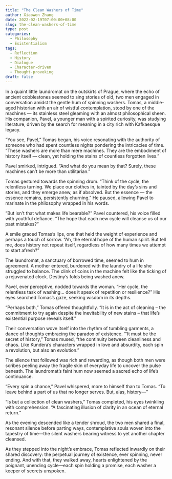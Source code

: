 ```yaml
---
title: "The Clean Washers of Time"
author: Xiaowen Zhang
date: 2022-02-19T07:00:00+08:00
slug: the-clean-washers-of-time
type: post
categories:
  - Philosophy
  - Existentialism
tags:
  - Reflection
  - History
  - Dialogue
  - Character-driven
  - Thought-provoking
draft: false
---
```


In a quaint little laundromat on the outskirts of Prague, where the echo of ancient cobblestones seemed to sing stories of old, two men engaged in conversation amidst the gentle hum of spinning washers. Tomas, a middle-aged historian with an air of wistful contemplation, stood by one of the machines — its stainless steel gleaming with an almost philosophical sheen. His companion, Pavel, a younger man with a spirited curiosity, was studying literature, driven by the search for meaning in a city rich with Kafkaesque legacy.

“You see, Pavel,” Tomas began, his voice resonating with the authority of someone who had spent countless nights pondering the intricacies of time. “These washers are more than mere machines. They are the embodiment of history itself — clean, yet holding the stains of countless forgotten lives.”

Pavel smirked, intrigued. “And what do you mean by that? Surely, these machines can’t be more than utilitarian.”

Tomas gestured towards the spinning drum. “Think of the cycle, the relentless turning. We place our clothes in, tainted by the day’s sins and stories, and they emerge anew, as if absolved. But the essence — the essence remains, persistently churning.” He paused, allowing Pavel to marinate in the philosophy wrapped in his words.

“But isn't that what makes life bearable?” Pavel countered, his voice filled with youthful defiance. “The hope that each new cycle will cleanse us of our past mistakes?”

A smile graced Tomas’s lips, one that held the weight of experience and perhaps a touch of sorrow. “Ah, the eternal hope of the human spirit. But tell me, does history not repeat itself, regardless of how many times we attempt to start afresh?”

The laundromat, a sanctuary of borrowed time, seemed to hum in agreement. A mother entered, burdened with the laundry of a life she struggled to balance. The clink of coins in the machine felt like the ticking of a rejuvenated clock. Destiny’s folds being washed anew.

Pavel, ever perceptive, nodded towards the woman. “Her cycle, the relentless task of washing... does it speak of repetition or resilience?” His eyes searched Tomas’s gaze, seeking wisdom in its depths.

“Perhaps both,” Tomas offered thoughtfully. “It is in the act of cleaning – the commitment to try again despite the inevitability of new stains – that life’s existential purpose reveals itself.”

Their conversation wove itself into the rhythm of tumbling garments, a dance of thoughts embracing the paradox of existence. “‘It must be the secret of history,” Tomas mused, “the continuity between cleanliness and chaos. Like Kundera’s characters wrapped in love and absurdity, each spin a revolution, but also an evolution.”

The silence that followed was rich and rewarding, as though both men were scribes peeling away the fragile skin of everyday life to uncover the pulse beneath. The laundromat’s faint hum now seemed a sacred echo of life’s continuance.

“Every spin a chance,” Pavel whispered, more to himself than to Tomas. “To leave behind a part of us that no longer serves. But, alas, history—”

“Is but a collection of clean washers,” Tomas completed, his eyes twinkling with comprehension. “A fascinating illusion of clarity in an ocean of eternal return.”

As the evening descended like a tender shroud, the two men shared a final, resonant silence before parting ways, contemplative souls woven into the tapestry of time—the silent washers bearing witness to yet another chapter cleansed.

As they stepped into the night’s embrace, Tomas reflected inwardly on their shared discovery: the perpetual journey of existence, ever spinning, never ending. And with that, they walked away, hearts enlightened by the poignant, unending cycle—each spin holding a promise, each washer a keeper of secrets unspoken.